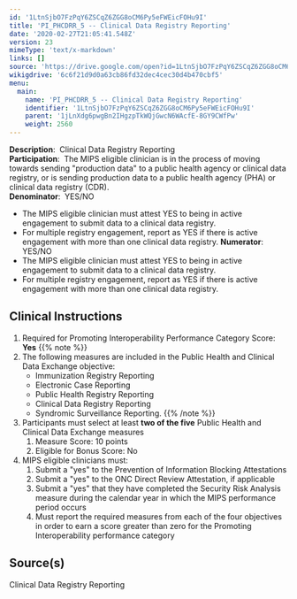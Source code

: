 ```yaml
---
id: '1LtnSjbO7FzPqY6ZSCqZ6ZGG8oCM6Py5eFWEicFOHu9I'
title: 'PI_PHCDRR_5 -- Clinical Data Registry Reporting'
date: '2020-02-27T21:05:41.548Z'
version: 23
mimeType: 'text/x-markdown'
links: []
source: 'https://drive.google.com/open?id=1LtnSjbO7FzPqY6ZSCqZ6ZGG8oCM6Py5eFWEicFOHu9I'
wikigdrive: '6c6f21d9d0a63cb86fd32dec4cec30d4b470cbf5'
menu:
  main:
    name: 'PI_PHCDRR_5 -- Clinical Data Registry Reporting'
    identifier: '1LtnSjbO7FzPqY6ZSCqZ6ZGG8oCM6Py5eFWEicFOHu9I'
    parent: '1jLnXdg6pwgBn2IHgzpTkWQjGwcN6WAcfE-8GY9CWfPw'
    weight: 2560
---
```

**Description**:  Clinical Data Registry Reporting  
**Participation**:  The MIPS eligible clinician is in the process of moving towards sending "production data" to a public health agency or clinical data registry, or is sending production data to a public health agency (PHA) or clinical data registry (CDR).  
**Denominator**:  YES/NO
* The MIPS eligible clinician must attest YES to being in active engagement to submit data to a clinical data registry.
* For multiple registry engagement, report as YES if there is active engagement with more than one clinical data registry.
**Numerator**: YES/NO
* The MIPS eligible clinician must attest YES to being in active engagement to submit data to a clinical data registry.
* For multiple registry engagement, report as YES if there is active engagement with more than one clinical data registry.
  
## Clinical Instructions  

1. Required for Promoting Interoperability Performance Category Score: <strong>Yes</strong>
{{% note %}}
2. The following measures are included in the Public Health and Clinical Data Exchange objective:
   * Immunization Registry Reporting
   * Electronic Case Reporting
   * Public Health Registry Reporting
   * Clinical Data Registry Reporting
   * Syndromic Surveillance Reporting.
{{% /note %}}
1. Participants must select at least <strong>two of the five</strong> Public Health and Clinical Data Exchange measures
   1. Measure Score: 10 points
   2. Eligible for Bonus Score: No
1. MIPS eligible clinicians must:
   1. Submit a "yes" to the Prevention of Information Blocking Attestations
   2. Submit a "yes" to the ONC Direct Review Attestation, if applicable
   3. Submit a "yes" that they have completed the Security Risk Analysis measure during the calendar year in which the MIPS performance period occurs
   4. Must report the required measures from each of the four objectives in order to earn a score greater than zero for the Promoting Interoperability performance category
  
## Source(s)  
  
Clinical Data Registry Reporting
